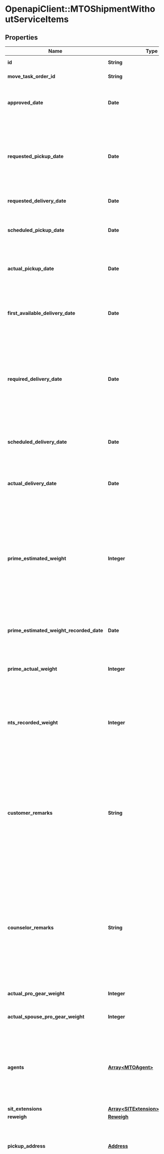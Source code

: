 # OpenapiClient::MTOShipmentWithoutServiceItems

## Properties

| Name | Type | Description | Notes |
| ---- | ---- | ----------- | ----- |
| **id** | **String** | The ID of the shipment. | [optional][readonly] |
| **move_task_order_id** | **String** | The ID of the move for this shipment. | [optional][readonly] |
| **approved_date** | **Date** | The date when the Task Ordering Officer first approved this shipment for the move. | [optional][readonly] |
| **requested_pickup_date** | **Date** | The date the customer selects during onboarding as their preferred pickup date. Other dates, such as required delivery date and (outside MilMove) the pack date, are derived from this date.  | [optional][readonly] |
| **requested_delivery_date** | **Date** | The customer&#39;s preferred delivery date. | [optional][readonly] |
| **scheduled_pickup_date** | **Date** | The date the Prime contractor scheduled to pick up this shipment after consultation with the customer. | [optional] |
| **actual_pickup_date** | **Date** | The date when the Prime contractor actually picked up the shipment. Updated after-the-fact. | [optional] |
| **first_available_delivery_date** | **Date** | The date the Prime provides to the customer as the first possible delivery date so that they can plan their travel accordingly.  | [optional] |
| **required_delivery_date** | **Date** | The latest date by which the Prime can deliver a customer&#39;s shipment without violating the contract. This is calculated based on weight, distance, and the scheduled pickup date. It cannot be modified.  | [optional][readonly] |
| **scheduled_delivery_date** | **Date** | The date the Prime contractor scheduled to deliver this shipment after consultation with the customer. | [optional] |
| **actual_delivery_date** | **Date** | The date when the Prime contractor actually delivered the shipment. Updated after-the-fact. | [optional] |
| **prime_estimated_weight** | **Integer** | The estimated weight of this shipment, determined by the movers during the pre-move survey. This value **can only be updated once.** If there was an issue with estimating the weight and a mistake was made, the Prime contracter will need to contact the TOO to change it.  | [optional] |
| **prime_estimated_weight_recorded_date** | **Date** | The date when the Prime contractor recorded the shipment&#39;s estimated weight. | [optional][readonly] |
| **prime_actual_weight** | **Integer** | The actual weight of the shipment, provided after the Prime packs, picks up, and weighs a customer&#39;s shipment. | [optional] |
| **nts_recorded_weight** | **Integer** | The previously recorded weight for the NTS Shipment. Used for NTS Release to know what the previous primeActualWeight or billable weight was. | [optional] |
| **customer_remarks** | **String** | The customer can use the customer remarks field to inform the services counselor and the movers about any special circumstances for this shipment. Typical examples:   * bulky or fragile items,   * weapons,   * access info for their address.  Customer enters this information during onboarding. Optional field.  | [optional][readonly] |
| **counselor_remarks** | **String** | The counselor can use the counselor remarks field to inform the movers about any special circumstances for this shipment. Typical examples:   * bulky or fragile items,   * weapons,   * access info for their address.  Counselors enters this information when creating or editing an MTO Shipment. Optional field.  | [optional][readonly] |
| **actual_pro_gear_weight** | **Integer** | The actual weight of any pro gear being shipped.  | [optional] |
| **actual_spouse_pro_gear_weight** | **Integer** | The actual weight of any spouse pro gear being shipped.  | [optional] |
| **agents** | [**Array&lt;MTOAgent&gt;**](MTOAgent.md) | A list of the agents for a shipment. Agents are the people who the Prime contractor recognize as permitted to release (in the case of pickup) or receive (on delivery) a shipment.  | [optional] |
| **sit_extensions** | [**Array&lt;SITExtension&gt;**](SITExtension.md) |  | [optional] |
| **reweigh** | [**Reweigh**](Reweigh.md) |  | [optional] |
| **pickup_address** | [**Address**](Address.md) | The address where the movers should pick up this shipment, entered by the customer during onboarding when they enter shipment details.  | [optional] |
| **destination_address** | [**Address**](Address.md) | Where the movers should deliver this shipment. Often provided by the customer when they enter shipment details during onboarding, if they know their new address already.  May be blank when entered by the customer, required when entered by the Prime. May not represent the true final destination due to the shipment being diverted or placed in SIT.  | [optional] |
| **destination_type** | [**DestinationType**](DestinationType.md) |  | [optional] |
| **secondary_pickup_address** | [**Address**](Address.md) | A second pickup address for this shipment, if the customer entered one. An optional field. | [optional] |
| **secondary_delivery_address** | [**Address**](Address.md) | A second delivery address for this shipment, if the customer entered one. An optional field. | [optional] |
| **storage_facility** | [**UpdateMTOShipmentStorageFacility**](UpdateMTOShipmentStorageFacility.md) |  | [optional] |
| **shipment_type** | [**MTOShipmentType**](MTOShipmentType.md) |  | [optional] |
| **diversion** | **Boolean** | This value indicates whether or not this shipment is part of a diversion. If yes, the shipment can be either the starting or ending segment of the diversion.  | [optional] |
| **diversion_reason** | **String** | The reason the TOO provided when requesting a diversion for this shipment.  | [optional][readonly] |
| **status** | **String** | The status of a shipment, indicating where it is in the TOO&#39;s approval process. Can only be updated by the contractor in special circumstances.  | [optional][readonly] |
| **ppm_shipment** | [**PPMShipment**](PPMShipment.md) |  | [optional] |
| **delivery_address_update** | [**ShipmentAddressUpdate**](ShipmentAddressUpdate.md) |  | [optional] |
| **e_tag** | **String** | A hash unique to this shipment that should be used as the \&quot;If-Match\&quot; header for any updates. | [optional][readonly] |
| **created_at** | **Time** |  | [optional][readonly] |
| **updated_at** | **Time** |  | [optional][readonly] |
| **point_of_contact** | **String** | Email or ID of the person who will be contacted in the event of questions or concerns about this update. May be the person performing the update, or someone else working with the Prime contractor.  | [optional] |
| **origin_sit_auth_end_date** | **Date** | The SIT authorized end date for origin SIT. | [optional] |
| **destination_sit_auth_end_date** | **Date** | The SIT authorized end date for destination SIT. | [optional] |

## Example

```ruby
require 'openapi_client'

instance = OpenapiClient::MTOShipmentWithoutServiceItems.new(
  id: 1f2270c7-7166-40ae-981e-b200ebdf3054,
  move_task_order_id: 1f2270c7-7166-40ae-981e-b200ebdf3054,
  approved_date: null,
  requested_pickup_date: null,
  requested_delivery_date: null,
  scheduled_pickup_date: null,
  actual_pickup_date: null,
  first_available_delivery_date: null,
  required_delivery_date: null,
  scheduled_delivery_date: null,
  actual_delivery_date: null,
  prime_estimated_weight: 4500,
  prime_estimated_weight_recorded_date: null,
  prime_actual_weight: 4500,
  nts_recorded_weight: 4500,
  customer_remarks: handle with care,
  counselor_remarks: handle with care,
  actual_pro_gear_weight: null,
  actual_spouse_pro_gear_weight: null,
  agents: null,
  sit_extensions: null,
  reweigh: null,
  pickup_address: null,
  destination_address: null,
  destination_type: null,
  secondary_pickup_address: null,
  secondary_delivery_address: null,
  storage_facility: null,
  shipment_type: null,
  diversion: null,
  diversion_reason: null,
  status: null,
  ppm_shipment: null,
  delivery_address_update: null,
  e_tag: null,
  created_at: null,
  updated_at: null,
  point_of_contact: null,
  origin_sit_auth_end_date: null,
  destination_sit_auth_end_date: null
)
```

